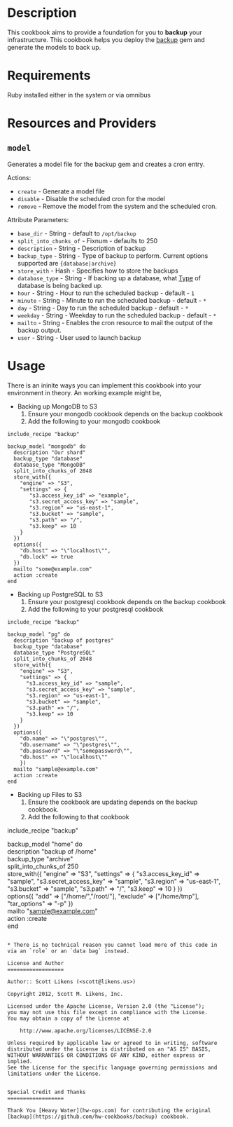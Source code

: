 Description
===========

This cookbook aims to provide a foundation for you to **backup** your infrastructure.  This cookbook helps you deploy the [backup](https://github.com/meskyanichi/backup) gem and generate the models to back up.

Requirements
============

Ruby installed either in the system or via omnibus

Resources and Providers
=======================

`model`
-------------

Generates a model file for the backup gem and creates a cron entry.

Actions:

* `create` - Generate a model file 
* `disable` - Disable the scheduled cron for the model
* `remove` - Remove the model from the system and the scheduled cron.


Attribute Parameters:

* `base_dir` - String - default to `/opt/backup`   
* `split_into_chunks_of` - Fixnum - defaults to 250  
* `description` - String - Description of backup   
* `backup_type` - String - Type of backup to perform.  Current options supported are `{database|archive}`  
* `store_with` - Hash - Specifies how to store the backups  
* `database_type` - String - If backing up a database, what [Type](https://github.com/meskyanichi/backup/wiki/Databases) of database is being backed up.    
* `hour` - String - Hour to run the scheduled backup - default - `1`  
* `minute` - String - Minute to run the scheduled backup - default - `*`  
* `day` - String - Day to run the scheduled backup - default - `*`  
* `weekday` - String - Weekday to run the scheduled backup - default - `*`  
* `mailto` - String - Enables the cron resource to mail the output of the backup output.
* `user` - String - User used to launch backup


Usage
=====

There is an ininite ways you can implement this cookbook into your environment in theory.  An working example might be,

* Backing up MongoDB to S3
  1. Ensure your mongodb cookbook depends on the backup cookbook
  2. Add the following to your mongodb cookbook

```
include_recipe "backup"

backup_model "mongodb" do  
  description "Our shard"  
  backup_type "database"  
  database_type "MongoDB"  
  split_into_chunks_of 2048  
  store_with({
    "engine" => "S3",
    "settings" => {
       "s3.access_key_id" => "example",
       "s3.secret_access_key" => "sample",
       "s3.region" => "us-east-1",
       "s3.bucket" => "sample",
       "s3.path" => "/",
       "s3.keep" => 10 
    }
  })  
  options({
    "db.host" => "\"localhost\"",
    "db.lock" => true
  })  
  mailto "some@example.com"  
  action :create  
end  
```   

* Backing up PostgreSQL to S3
  1. Ensure your postgresql cookbook depends on the backup cookbook
  2. Add the following to your postgresql cookbook

```
include_recipe "backup"
  
backup_model "pg" do  
  description "backup of postgres"  
  backup_type "database"  
  database_type "PostgreSQL"  
  split_into_chunks_of 2048  
  store_with({
    "engine" => "S3",
    "settings" => { 
      "s3.access_key_id" => "sample",
      "s3.secret_access_key" => "sample",
      "s3.region" => "us-east-1",
      "s3.bucket" => "sample",
      "s3.path" => "/",
      "s3.keep" => 10
    }
  })
  options({
    "db.name" => "\"postgres\"",
    "db.username" => "\"postgres\"",
    "db.password" => "\"somepassword\"",
    "db.host" => "\"localhost\""
    })  
  mailto "sample@example.com"  
  action :create  
end
```

* Backing up Files to S3
  1. Ensure the cookbook are updating depends on the backup cookbook.
  2. Add the following to that cookbook



include_recipe "backup"
  
backup_model "home" do  
  description "backup of /home"  
  backup_type "archive"  
  split_into_chunks_of 250  
  store_with({
    "engine" => "S3",
    "settings" => {
      "s3.access_key_id" => "sample", 
      "s3.secret_access_key" => "sample", 
      "s3.region" => "us-east-1", 
      "s3.bucket" => "sample", 
      "s3.path" => "/", 
      "s3.keep" => 10 
    }
  })  
  options({
    "add" => ["/home/","/root/"],
    "exclude" => ["/home/tmp"],
    "tar_options" => "-p"
  })  
  mailto "sample@example.com"  
  action :create  
end
```

* There is no technical reason you cannot load more of this code in via an `role` or an `data bag` instead.

License and Author
==================

Author:: Scott Likens (<scott@likens.us>)

Copyright 2012, Scott M. Likens, Inc.

Licensed under the Apache License, Version 2.0 (the "License");
you may not use this file except in compliance with the License.
You may obtain a copy of the License at

    http://www.apache.org/licenses/LICENSE-2.0
    
Unless required by applicable law or agreed to in writing, software
distributed under the License is distributed on an "AS IS" BASIS,
WITHOUT WARRANTIES OR CONDITIONS OF ANY KIND, either express or implied.
See the License for the specific language governing permissions and
limitations under the License.
    
    
Special Credit and Thanks
==================

Thank You [Heavy Water](hw-ops.com) for contributing the original [backup](https://github.com/hw-cookbooks/backup) cookbook.  
